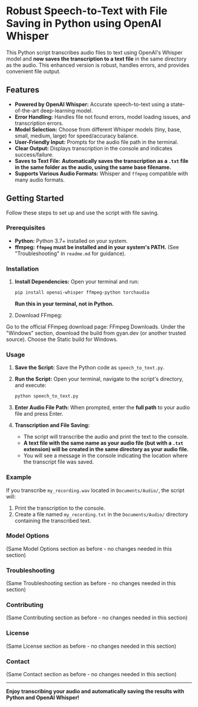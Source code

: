 # Robust Speech-to-Text with File Saving in Python using OpenAI Whisper

This Python script transcribes audio files to text using OpenAI's Whisper model and **now saves the transcription to a text file** in the same directory as the audio. This enhanced version is robust, handles errors, and provides convenient file output.

## Features

*   **Powered by OpenAI Whisper:** Accurate speech-to-text using a state-of-the-art deep-learning model.
*   **Error Handling:**  Handles file not found errors, model loading issues, and transcription errors.
*   **Model Selection:** Choose from different Whisper models (tiny, base, small, medium, large) for speed/accuracy balance.
*   **User-Friendly Input:** Prompts for the audio file path in the terminal.
*   **Clear Output:** Displays transcription in the console and indicates success/failure.
*   **Saves to Text File:** **Automatically saves the transcription as a `.txt` file in the same folder as the audio, using the same base filename.**
*   **Supports Various Audio Formats:** Whisper and `ffmpeg` compatible with many audio formats.

## Getting Started

Follow these steps to set up and use the script with file saving.

### Prerequisites

*   **Python:** Python 3.7+ installed on your system.
*   **ffmpeg:**  **`ffmpeg` must be installed and in your system's PATH.** (See "Troubleshooting" in `readme.md` for guidance).

### Installation

1.  **Install Dependencies:** Open your terminal and run:

    ```bash
    pip install openai-whisper ffmpeg-python torchaudio
    ```

    **Run this in your terminal, not in Python.**

2. Download FFmpeg:

Go to the official FFmpeg download page: FFmpeg Downloads.
Under the "Windows" section, download the build from gyan.dev (or another trusted source).
Choose the Static build for Windows.

### Usage

1.  **Save the Script:** Save the Python code as `speech_to_text.py`.

2.  **Run the Script:** Open your terminal, navigate to the script's directory, and execute:

    ```bash
    python speech_to_text.py
    ```

3.  **Enter Audio File Path:** When prompted, enter the **full path** to your audio file and press Enter.

4.  **Transcription and File Saving:**
    *   The script will transcribe the audio and print the text to the console.
    *   **A text file with the same name as your audio file (but with a `.txt` extension) will be created in the same directory as your audio file.**
    *   You will see a message in the console indicating the location where the transcript file was saved.

### Example

If you transcribe `my_recording.wav` located in `Documents/Audio/`, the script will:

1.  Print the transcription to the console.
2.  Create a file named `my_recording.txt` in the `Documents/Audio/` directory containing the transcribed text.

### Model Options

(Same Model Options section as before - no changes needed in this section)

### Troubleshooting

(Same Troubleshooting section as before - no changes needed in this section)

### Contributing

(Same Contributing section as before - no changes needed in this section)

### License

(Same License section as before - no changes needed in this section)

### Contact

(Same Contact section as before - no changes needed in this section)

---

**Enjoy transcribing your audio and automatically saving the results with Python and OpenAI Whisper!**
